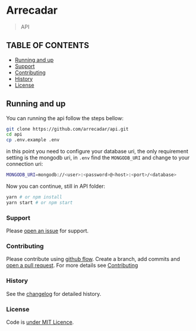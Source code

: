 # Arrecadar
> API

## TABLE OF CONTENTS
- [Running and up](#running-and-up)
- [Support](#support)
- [Contributing](#contributing)
- [History](#history)
- [License](#license)

## Running and up
You can running the api follow the steps bellow:

```bash
git clone https://github.com/arrecadar/api.git
cd api
cp .env.example .env
```

in this point you need to configure your database uri, the only requirement setting is
the mongodb uri, in `.env` find the `MONGODB_URI` and change to your connection uri:

``` bash
MONGODB_URI=mongodb://<user>:<password>@<host>:<port>/<database>
```

Now you can continue, still in API folder:

```bash
yarn # or npm install
yarn start # or npm start
```

### Support
Please [open an issue](https://github.com/arrecadar/api/issues/new) for support.

### Contributing
Please contribute using [github flow](https://guides.github.com/introduction/flow/). Create a branch, add commits and [open a pull request](https://github.com/arrecadar/api/compare?expand=1). For more details see [Contributing](CONTRIBUTING.md)

### History
See the [changelog](CHANGELOG.md) for detailed history.

### License
Code is [under MIT Licence](LICENSE).
